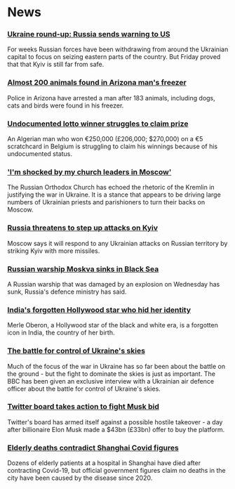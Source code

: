# News
### [Ukraine round-up: Russia sends warning to US](https://www.bbc.com/news/world-europe-61122074)
For weeks Russian forces have been withdrawing from around the Ukrainian capital to focus on seizing eastern parts of the country. But Friday proved that that Kyiv is still far from safe. 
### [Almost 200 animals found in Arizona man's freezer](https://www.bbc.com/news/world-us-canada-61122990)
Police in Arizona have arrested a man after 183 animals, including dogs, cats and birds were found in his freezer.
### [Undocumented lotto winner struggles to claim prize](https://www.bbc.com/news/world-europe-61120574)
An Algerian man who won €250,000 (£206,000; $270,000) on a €5 scratchcard in Belgium is struggling to claim his winnings because of his undocumented status.
### ['I'm shocked by my church leaders in Moscow'](https://www.bbc.com/news/world-europe-61109104)
The Russian Orthodox Church has echoed the rhetoric of the Kremlin in justifying the war in Ukraine. It is a stance that appears to be driving large numbers of Ukrainian priests and parishioners to turn their backs on Moscow.
### [Russia threatens to step up attacks on Kyiv](https://www.bbc.com/news/world-europe-61117056)
Moscow says it will respond to any Ukrainian attacks on Russian territory by striking Kyiv with more missiles. 
### [Russian warship Moskva sinks in Black Sea](https://www.bbc.com/news/world-europe-61114843)
A Russian warship that was damaged by an explosion on Wednesday has sunk, Russia's defence ministry has said.
### [India's forgotten Hollywood star who hid her identity](https://www.bbc.com/news/world-asia-india-61079732)
Merle Oberon, a Hollywood star of the black and white era, is a forgotten icon in India, the country of her birth.
### [The battle for control of Ukraine's skies](https://www.bbc.com/news/world-europe-61106245)
Much of the focus of the war in Ukraine has so far been about the battle on the ground - but the fight to dominate the skies is just as important. The BBC has been given an exclusive interview with a Ukrainian air defence officer about the battle for control of Ukraine's skies.  
### [Twitter board takes action to fight Musk bid](https://www.bbc.com/news/world-us-canada-61123200)
Twitter's board has armed itself against a possible hostile takeover - a day after billionaire Elon Musk made a $43bn (£33bn) offer to buy the platform.
### [Elderly deaths contradict Shanghai Covid figures](https://www.bbc.com/news/world-asia-china-61117738)
Dozens of elderly patients at a hospital in Shanghai have died after contracting Covid-19, but official government figures claim no deaths in the city have been caused by the disease since 2020.
